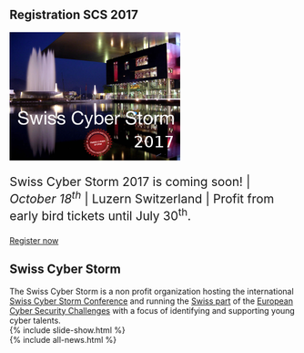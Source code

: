 <!-- include hero.html  for text animation --> 

<!-- include latest-news.html --> 
<article>
<h2>Registration SCS 2017</h2>
<div class="row">
  <div class="col-xs-12 col-sm-5">
    <a href="/conference"><img src="/img/venue/kkl_scs_2017.png" alt="Swiss Cyber Strom 2017"/></a>
  </div>
  <div class="col-xs-12 col-sm-5">
    <p style="font-size: 16pt">Swiss Cyber Storm 2017 is coming soon! |  
    <i>October 18<sup>th</sup></i> | Luzern Switzerland | Profit from early bird tickets until July 30<sup>th</sup>.</p>
    <a class="btn btn-primary" href="http://scs2017.eventbee.com" target="_blank">Register now</a> 
  </div>
</div>
</article>
<article>
<h2>Swiss Cyber Storm</h2>
The Swiss Cyber Storm is a non profit organization hosting the international <a href="/conference/">Swiss Cyber Storm Conference</a> and running the <a href="/challenges">Swiss part</a> of the <a href="http://www.europeancybersecuritychallenge.eu" target="_blank">European Cyber Security Challenges</a> with a focus of identifying and supporting young cyber talents.
</article>
<article>
{% include slide-show.html %}
</article>
{% include all-news.html %}

